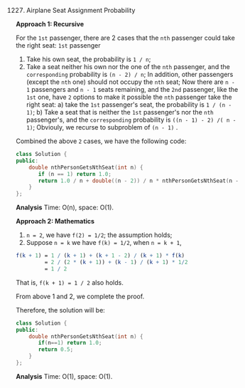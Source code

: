 1227. Airplane Seat Assignment Probability

**Approach 1:  Recursive**

For the `1st` passenger, there are 2 cases that the `nth` passenger could take the right seat:
`1st` passenger

1. Take his own seat, the probability is `1 / n`;
2. Take a seat neither his own nor the one of the `nth` passenger, and the `corresponding` probability is `(n - 2) / n`; In addition, other passengers (except the `nth` one) should not occupy the `nth` seat;
   Now there are `n - 1` passengers and `n - 1` seats remaining, and the `2nd` passenger, like the `1st` one, have `2` options to make it possible the `nth` passenger take the right seat:
   a) take the `1st` passenger's seat, the probability is `1 / (n - 1)`;
   b) Take a seat that is neither the `1st` passenger's nor the `nth` passenger's, and the `corresponding` probability is `((n - 1) - 2) /( n - 1)`;
   Obviouly, we recurse to subproblem of `(n - 1)` .



Combined the above `2` cases, we have the following code:

```C++
class Solution {
public:
    double nthPersonGetsNthSeat(int n) {
       if (n == 1) return 1.0;
       return 1.0 / n + double((n - 2)) / n * nthPersonGetsNthSeat(n - 1);
    }
};
```

**Analysis**
Time: O(n), space: O(1).



**Approach 2: Mathematics**

1. `n = 2`, we have `f(2) = 1/2`; the assumption holds;
2. Suppose `n = k` we have `f(k) = 1/2`, when `n = k + 1`,

```mathematica
f(k + 1) = 1 / (k + 1) + (k + 1 - 2) / (k + 1) * f(k)
         = 2 / (2 * (k + 1)) + (k - 1) / (k + 1) * 1/2
         = 1 / 2
```

That is, `f(k + 1) = 1 / 2` also holds.

From above 1 and 2, we complete the proof.

Therefore, the solution will be:

```C++
class Solution {
public:
    double nthPersonGetsNthSeat(int n) {
       if(n==1) return 1.0;
       return 0.5;
    }
};
```

**Analysis**
Time: O(1), space: O(1).